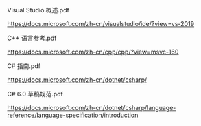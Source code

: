 Visual Studio 概述.pdf

https://docs.microsoft.com/zh-cn/visualstudio/ide/?view=vs-2019

C++ 语言参考.pdf

https://docs.microsoft.com/zh-cn/cpp/cpp/?view=msvc-160

C# 指南.pdf

https://docs.microsoft.com/zh-cn/dotnet/csharp/

C# 6.0 草稿规范.pdf

https://docs.microsoft.com/zh-cn/dotnet/csharp/language-reference/language-specification/introduction